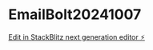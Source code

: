 # EmailBolt20241007

[Edit in StackBlitz next generation editor ⚡️](https://stackblitz.com/~/github.com/youhonda30/EmailBolt20241007)